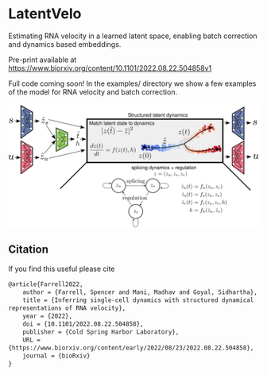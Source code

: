 # LatentVelo

Estimating RNA velocity in a learned latent space, enabling batch correction and dynamics based embeddings.

Pre-print available at https://www.biorxiv.org/content/10.1101/2022.08.22.504858v1

Full code coming soon! In the examples/ directory we show a few examples of the model for RNA velocity and batch correction.

![diagram](diagrams/model_diagram_Aug23.png?raw=true)


## Citation

If you find this useful please cite

```
@article{Farrell2022,
	author = {Farrell, Spencer and Mani, Madhav and Goyal, Sidhartha},
	title = {Inferring single-cell dynamics with structured dynamical representations of RNA velocity},
	year = {2022},
	doi = {10.1101/2022.08.22.504858},
	publisher = {Cold Spring Harbor Laboratory},
	URL = {https://www.biorxiv.org/content/early/2022/08/23/2022.08.22.504858},
	journal = {bioRxiv}
}
```